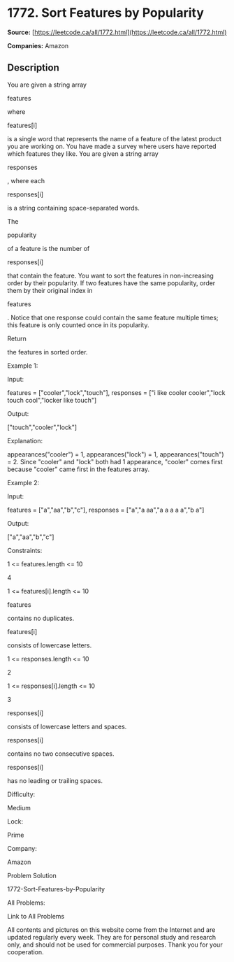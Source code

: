 # 1772. Sort Features by Popularity

**Source:** [https://leetcode.ca/all/1772.html](https://leetcode.ca/all/1772.html)

**Companies:** Amazon

## Description

You are given a string array

features

where

features[i]

is a single word that represents the name of a feature of the latest product you are working on. You have made a survey where users have reported which features they like. You are given a string array

responses

, where each

responses[i]

is a string containing space-separated words.

The

popularity

of a feature is the number of

responses[i]

that contain the feature. You want to sort the features in non-increasing order by their popularity. If two features have the same popularity, order them by their original index in

features

. Notice that one response could contain the same feature multiple times; this feature is only counted once in its popularity.

Return

the features in sorted order.

Example 1:

Input:

features = ["cooler","lock","touch"], responses = ["i like cooler cooler","lock touch cool","locker like touch"]

Output:

["touch","cooler","lock"]

Explanation:

appearances("cooler") = 1, appearances("lock") = 1, appearances("touch") = 2. Since "cooler" and "lock" both had 1 appearance, "cooler" comes first because "cooler" came first in the features array.

Example 2:

Input:

features = ["a","aa","b","c"], responses = ["a","a aa","a a a a a","b a"]

Output:

["a","aa","b","c"]

Constraints:

1 <= features.length <= 10

4

1 <= features[i].length <= 10

features

contains no duplicates.

features[i]

consists of lowercase letters.

1 <= responses.length <= 10

2

1 <= responses[i].length <= 10

3

responses[i]

consists of lowercase letters and spaces.

responses[i]

contains no two consecutive spaces.

responses[i]

has no leading or trailing spaces.

Difficulty:

Medium

Lock:

Prime

Company:

Amazon

Problem Solution

1772-Sort-Features-by-Popularity

All Problems:

Link to All Problems

All contents and pictures on this website come from the Internet and are updated regularly every week. They are for personal study and research only, and should not be used for commercial purposes. Thank you for your cooperation.

